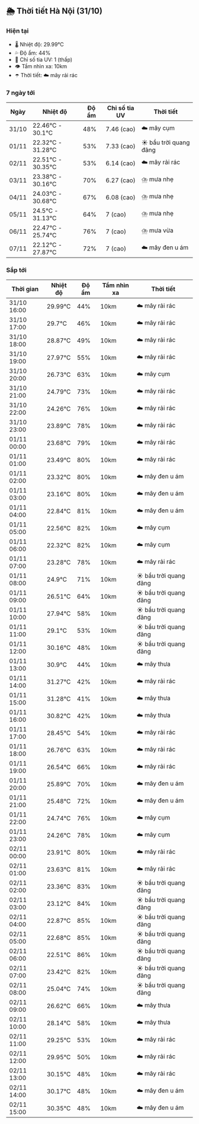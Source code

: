 ## 🌦️ Thời tiết Hà Nội (31/10)

### Hiện tại

- 🌡️ Nhiệt độ: 29.99℃
- 💦 Độ ẩm: 44%
- 🌟 Chỉ số tia UV: 1 (thấp)
- 👁️ Tầm nhìn xa: 10km
- ☂️ Thời tiết: ☁️ mây rải rác

### 7 ngày tới

| Ngày | Nhiệt độ | Độ ẩm | Chỉ số tia UV | Thời tiết |
| --- | --- | --- | --- | --- |
| 31/10 | 22.46℃ - 30.1℃ | 48% | 7.46 (cao) | ☁️ mây cụm |
| 01/11 | 22.32℃ - 31.28℃ | 53% | 7.33 (cao) | ☀️ bầu trời quang đãng |
| 02/11 | 22.51℃ - 30.35℃ | 53% | 6.14 (cao) | ☁️ mây rải rác |
| 03/11 | 23.38℃ - 30.16℃ | 70% | 6.27 (cao) | ⛈️ mưa nhẹ |
| 04/11 | 24.03℃ - 30.68℃ | 67% | 6.08 (cao) | ⛈️ mưa nhẹ |
| 05/11 | 24.5℃ - 31.13℃ | 64% | 7 (cao) | ⛈️ mưa nhẹ |
| 06/11 | 22.47℃ - 25.74℃ | 76% | 7 (cao) | ⛈️ mưa vừa |
| 07/11 | 22.12℃ - 27.87℃ | 72% | 7 (cao) | ☁️ mây đen u ám |

### Sắp tới

| Thời gian | Nhiệt độ | Độ ẩm | Tầm nhìn xa | Thời tiết |
| --- | --- | --- | --- | --- |
| 31/10 16:00 | 29.99℃ | 44% | 10km | ☁️ mây rải rác |
| 31/10 17:00 | 29.7℃ | 46% | 10km | ☁️ mây rải rác |
| 31/10 18:00 | 28.87℃ | 49% | 10km | ☁️ mây rải rác |
| 31/10 19:00 | 27.97℃ | 55% | 10km | ☁️ mây rải rác |
| 31/10 20:00 | 26.73℃ | 63% | 10km | ☁️ mây cụm |
| 31/10 21:00 | 24.79℃ | 73% | 10km | ☁️ mây rải rác |
| 31/10 22:00 | 24.26℃ | 76% | 10km | ☁️ mây rải rác |
| 31/10 23:00 | 23.89℃ | 78% | 10km | ☁️ mây rải rác |
| 01/11 00:00 | 23.68℃ | 79% | 10km | ☁️ mây rải rác |
| 01/11 01:00 | 23.49℃ | 80% | 10km | ☁️ mây rải rác |
| 01/11 02:00 | 23.32℃ | 80% | 10km | ☁️ mây đen u ám |
| 01/11 03:00 | 23.16℃ | 80% | 10km | ☁️ mây đen u ám |
| 01/11 04:00 | 22.84℃ | 81% | 10km | ☁️ mây đen u ám |
| 01/11 05:00 | 22.56℃ | 82% | 10km | ☁️ mây cụm |
| 01/11 06:00 | 22.32℃ | 82% | 10km | ☁️ mây cụm |
| 01/11 07:00 | 23.28℃ | 78% | 10km | ☁️ mây rải rác |
| 01/11 08:00 | 24.9℃ | 71% | 10km | ☀️ bầu trời quang đãng |
| 01/11 09:00 | 26.51℃ | 64% | 10km | ☀️ bầu trời quang đãng |
| 01/11 10:00 | 27.94℃ | 58% | 10km | ☀️ bầu trời quang đãng |
| 01/11 11:00 | 29.1℃ | 53% | 10km | ☀️ bầu trời quang đãng |
| 01/11 12:00 | 30.16℃ | 48% | 10km | ☀️ bầu trời quang đãng |
| 01/11 13:00 | 30.9℃ | 44% | 10km | ☁️ mây thưa |
| 01/11 14:00 | 31.27℃ | 42% | 10km | ☁️ mây rải rác |
| 01/11 15:00 | 31.28℃ | 41% | 10km | ☁️ mây thưa |
| 01/11 16:00 | 30.82℃ | 42% | 10km | ☁️ mây thưa |
| 01/11 17:00 | 28.45℃ | 54% | 10km | ☁️ mây rải rác |
| 01/11 18:00 | 26.76℃ | 63% | 10km | ☁️ mây rải rác |
| 01/11 19:00 | 26.54℃ | 66% | 10km | ☁️ mây rải rác |
| 01/11 20:00 | 25.89℃ | 70% | 10km | ☁️ mây đen u ám |
| 01/11 21:00 | 25.48℃ | 72% | 10km | ☁️ mây đen u ám |
| 01/11 22:00 | 24.74℃ | 76% | 10km | ☁️ mây cụm |
| 01/11 23:00 | 24.26℃ | 78% | 10km | ☁️ mây cụm |
| 02/11 00:00 | 23.91℃ | 80% | 10km | ☁️ mây rải rác |
| 02/11 01:00 | 23.63℃ | 81% | 10km | ☁️ mây rải rác |
| 02/11 02:00 | 23.36℃ | 83% | 10km | ☀️ bầu trời quang đãng |
| 02/11 03:00 | 23.12℃ | 84% | 10km | ☀️ bầu trời quang đãng |
| 02/11 04:00 | 22.87℃ | 85% | 10km | ☀️ bầu trời quang đãng |
| 02/11 05:00 | 22.68℃ | 85% | 10km | ☀️ bầu trời quang đãng |
| 02/11 06:00 | 22.51℃ | 86% | 10km | ☀️ bầu trời quang đãng |
| 02/11 07:00 | 23.42℃ | 82% | 10km | ☀️ bầu trời quang đãng |
| 02/11 08:00 | 25.04℃ | 74% | 10km | ☀️ bầu trời quang đãng |
| 02/11 09:00 | 26.62℃ | 66% | 10km | ☁️ mây thưa |
| 02/11 10:00 | 28.14℃ | 58% | 10km | ☁️ mây thưa |
| 02/11 11:00 | 29.25℃ | 53% | 10km | ☁️ mây rải rác |
| 02/11 12:00 | 29.95℃ | 50% | 10km | ☁️ mây rải rác |
| 02/11 13:00 | 30.15℃ | 48% | 10km | ☁️ mây rải rác |
| 02/11 14:00 | 30.17℃ | 48% | 10km | ☁️ mây đen u ám |
| 02/11 15:00 | 30.35℃ | 48% | 10km | ☁️ mây đen u ám |
